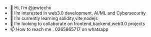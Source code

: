- 👋 Hi, I’m @jewtechx
- 👀 I’m interested in web3.0 development, AI/ML and Cybersecurity
- 🌱 I’m currently learning solidity,vite,nodejs
- 💞️ I’m looking to collaborate on frontend,backend,web3.0 projects
- 📫 How to reach me . 0265865717 on whatsapp

<!---
jewtechx/jewtechx is a ✨ special ✨ repository because its `README.md` (this file) appears on your GitHub profile.
You can click the Preview link to take a look at your changes.
--->
